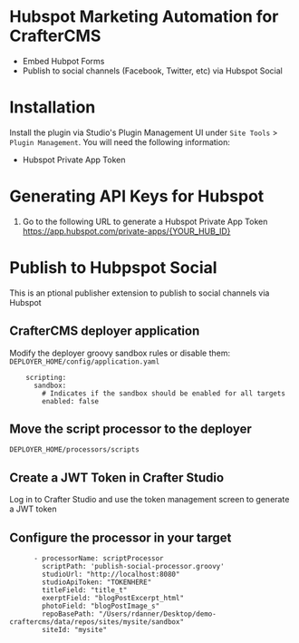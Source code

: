 # Hubspot Marketing Automation for CrafterCMS

- Embed Hubpot Forms
- Publish to social channels (Facebook, Twitter, etc) via Hubspot Social

# Installation

Install the plugin via Studio's Plugin Management UI under `Site Tools` > `Plugin Management`.
You will need the following information:
- Hubspot Private App Token 

# Generating API Keys for Hubspot

1. Go to the following URL to generate a Hubspot Private App Token 
https://app.hubspot.com/private-apps/{YOUR_HUB_ID}

# Publish to Hubpspot Social
This is an ptional publisher extension to publish to social channels via Hubspot

## CrafterCMS deployer application
Modify the deployer groovy sandbox rules or disable them: `DEPLOYER_HOME/config/application.yaml`
```
    scripting:
      sandbox:
        # Indicates if the sandbox should be enabled for all targets
        enabled: false
```
## Move the script processor to the deployer
`DEPLOYER_HOME/processors/scripts`

## Create a JWT Token in Crafter Studio
Log in to Crafter Studio and use the token management screen to generate a JWT token

## Configure the processor in your target
```
      - processorName: scriptProcessor
        scriptPath: 'publish-social-processor.groovy'
        studioUrl: "http://localhost:8080"
        studioApiToken: "TOKENHERE"
        titleField: "title_t"
        exerptField: "blogPostExcerpt_html"
        photoField: "blogPostImage_s"
        repoBasePath: "/Users/rdanner/Desktop/demo-craftercms/data/repos/sites/mysite/sandbox"
        siteId: "mysite"
```
